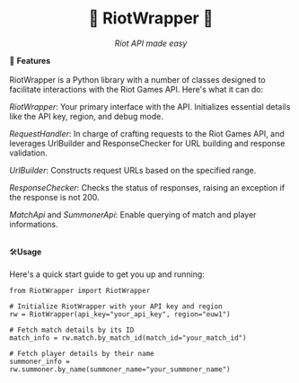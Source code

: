 <h1 align="center">💫 RiotWrapper 💫</h1>
<p align="center">
  <em>Riot API made easy</em>
</p>

🚀 **Features**<br /><br />
RiotWrapper is a Python library with a number of classes designed to facilitate interactions with the Riot Games API. Here's what it can do:

*RiotWrapper*: Your primary interface with the API. Initializes essential details like the API key, region, and debug mode.

*RequestHandler*: In charge of crafting requests to the Riot Games API, and leverages UrlBuilder and ResponseChecker for URL building and response validation.

*UrlBuilder*: Constructs request URLs based on the specified range.

*ResponseChecker*: Checks the status of responses, raising an exception if the response is not ​200.

*MatchApi* and *SummonerApi*: Enable querying of match and player informations.<br /><br />

🛠️**Usage**<br /><br /> 
Here's a quick start guide to get you up and running:


    from RiotWrapper import RiotWrapper

    # Initialize RiotWrapper with your API key and region
    rw = RiotWrapper(api_key="your_api_key", region="euw1")

    # Fetch match details by its ID
    match_info = rw.match.by_match_id(match_id="your_match_id")

    # Fetch player details by their name
    summoner_info = rw.summoner.by_name(summoner_name="your_summoner_name")
